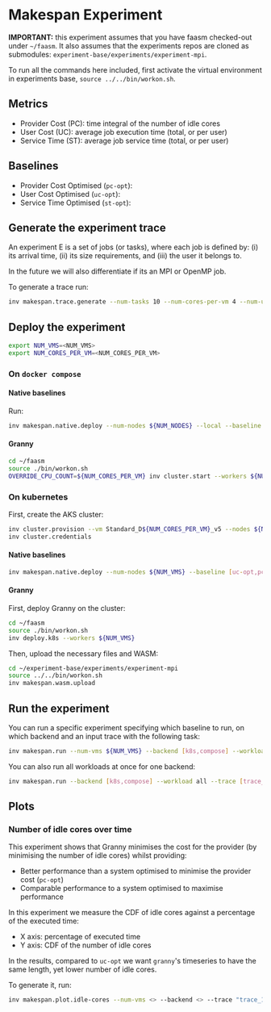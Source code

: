 # Makespan Experiment

**IMPORTANT:** this experiment assumes that you have faasm checked-out under
`~/faasm`. It also assumes that the experiments repos are cloned as submodules:
`experiment-base/experiments/experiment-mpi`.

To run all the commands here included, first activate the virtual environment
in experiments base, `source ../../bin/workon.sh`.

## Metrics

* Provider Cost (PC): time integral of the number of idle cores
* User Cost (UC): average job execution time (total, or per user)
* Service Time (ST): average job service time (total, or per user)

## Baselines

* Provider Cost Optimised (`pc-opt`):
* User Cost Optimised (`uc-opt`):
* Service Time Optimised (`st-opt`):

## Generate the experiment trace

An experiment E is a set of jobs (or tasks), where each job is defined by: (i)
its arrival time, (ii) its size requirements, and (iii) the user it belongs
to.

In the future we will also differentiate if its an MPI or OpenMP job.

To generate a trace run:

```bash
inv makespan.trace.generate --num-tasks 10 --num-cores-per-vm 4 --num-users 2
```

## Deploy the experiment

```bash
export NUM_VMS=<NUM_VMS>
export NUM_CORES_PER_VM=<NUM_CORES_PER_VM>
```

### On `docker compose`

#### Native baselines

Run:

```bash
inv makespan.native.deploy --num-nodes ${NUM_NODES} --local --baseline [uc-opt,pc-opt]
```

#### Granny

```bash
cd ~/faasm
source ./bin/workon.sh
OVERRIDE_CPU_COUNT=${NUM_CORES_PER_VM} inv cluster.start --workers ${NUM_NODES}
```

### On kubernetes

First, create the AKS cluster:

```bash
inv cluster.provision --vm Standard_D${NUM_CORES_PER_VM}_v5 --nodes ${NUM_VMS}
inv cluster.credentials
```

#### Native baselines

```bash
inv makespan.native.deploy --num-nodes ${NUM_VMS} --baseline [uc-opt,pc-opt]
```

#### Granny

First, deploy Granny on the cluster:

```bash
cd ~/faasm
source ./bin/workon.sh
inv deploy.k8s --workers ${NUM_VMS}
```

Then, upload the necessary files and WASM:

```bash
cd ~/experiment-base/experiments/experiment-mpi
source ../../bin/workon.sh
inv makespan.wasm.upload
````

## Run the experiment

You can run a specific experiment specifying which baseline to run, on which
backend and an input trace with the following task:

```bash
inv makespan.run --num-vms ${NUM_VMS} --backend [k8s,compose] --workload [uc-opt,pc-opt,st-opt,granny] --trace [trace_file_name.csv]
```

You can also run all workloads at once for one backend:

```bash
inv makespan.run --backend [k8s,compose] --workload all --trace [trace_file_name.csv]
```

## Plots

### Number of idle cores over time

This experiment shows that Granny minimises the cost for the provider (by
minimising the number of idle cores) whilst providing:
  - Better performance than a system optimised to minimise the provider cost (`pc-opt`)
  - Comparable performance to a system optimised to maximise performance

In this experiment we measure the CDF of idle cores against a percentage of the
executed time:
  - X axis: percentage of executed time
  - Y axis: CDF of the number of idle cores

In the results, compared to `uc-opt` we want `granny`'s timeseries to have the
same length, yet lower number of idle cores.

To generate it, run:

```bash
inv makespan.plot.idle-cores --num-vms <> --backend <> --trace "trace_100_4_2.csv"
```
